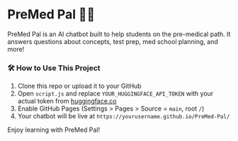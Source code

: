 # PreMed Pal 🧠💉

PreMed Pal is an AI chatbot built to help students on the pre-medical path. It answers questions about concepts, test prep, med school planning, and more!

### 🛠 How to Use This Project

1. Clone this repo or upload it to your GitHub
2. Open `script.js` and replace `YOUR_HUGGINGFACE_API_TOKEN` with your actual token from [huggingface.co](https://huggingface.co/settings/tokens)
3. Enable GitHub Pages (Settings > Pages > Source = `main`, root `/`)
4. Your chatbot will be live at `https://yourusername.github.io/PreMed-Pal/`

Enjoy learning with PreMed Pal!